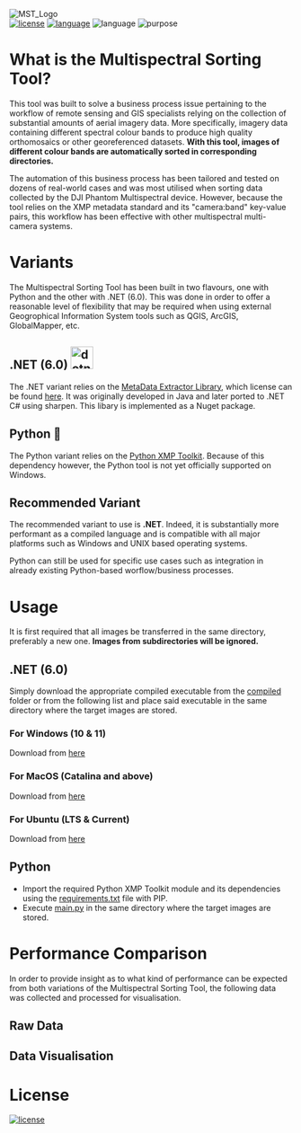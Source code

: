![MST_Logo](https://user-images.githubusercontent.com/47387377/142050108-d22dc717-7b1a-4f89-8d11-24e18eb3360d.png)<br>
[![license](https://img.shields.io/badge/License-MIT-yellow.svg)](LICENSE) [![language](https://img.shields.io/badge/language-.NET-blueviolet)](https://dotnet.microsoft.com) ![language](https://img.shields.io/badge/language-Python-green) ![purpose](https://img.shields.io/badge/purpose-automation-red)
<br>

# What is the Multispectral Sorting Tool?

This tool was built to solve a business process issue pertaining to the workflow of remote sensing and GIS specialists relying on the collection of substantial amounts of aerial imagery data. More specifically, imagery data containing different spectral colour bands to produce high quality orthomosaics or other georeferenced datasets. <strong>With this tool, images of different colour bands are automatically sorted in corresponding directories.</strong>

The automation of this business process has been tailored and tested on dozens of real-world cases and was most utilised when sorting data collected by the DJI Phantom Multispectral device. However, because the tool relies on the XMP metadata standard and its "camera:band" key-value pairs, this workflow has been effective with other multispectral multi-camera systems.

# Variants

The Multispectral Sorting Tool has been built in two flavours, one with Python and the other with .NET (6.0). This was done in order to offer a reasonable level of flexibility that may be required when using external Geogrophical Information System tools such as QGIS, ArcGIS, GlobalMapper, etc.

## .NET (6.0) <img src='https://cdn.jsdelivr.net/gh/devicons/devicon/icons/dot-net/dot-net-plain-wordmark.svg' alt="dotnetcore" width="40" height="40"/>

The .NET variant relies on the [MetaData Extractor Library](https://github.com/drewnoakes/metadata-extractor), which license can be found [here](https://github.com/drewnoakes/metadata-extractor/blob/master/LICENSE). It was originally developed in Java and later ported to .NET C# using sharpen. This libary is implemented as a Nuget package.

## Python 🐍

The Python variant relies on the [Python XMP Toolkit](https://python-xmp-toolkit.readthedocs.io/en/latest/). Because of this dependency however, the Python tool is not yet officially supported on Windows. 

## Recommended Variant

The recommended variant to use is <strong>.NET</strong>. Indeed, it is substantially more performant as a compiled language and is compatible with all major platforms such as Windows and UNIX based operating systems. 

Python can still be used for specific use cases such as integration in already existing Python-based worflow/business processes.

# Usage

It is first required that all images be transferred in the same directory, preferably a new one. <strong>Images from subdirectories will be ignored.</strong> 

## .NET (6.0)

Simply download the appropriate compiled executable from the [compiled]() folder or from the following list and place said executable in the same directory where the target images are stored.

### For Windows (10 & 11)

Download from [here]()

### For MacOS (Catalina and above)

Download from [here]()

### For Ubuntu (LTS & Current)

Download from [here]()

## Python

- Import the required Python XMP Toolkit module and its dependencies using the [requirements.txt]() file with PIP.
- Execute [main.py]() in the same directory where the target images are stored.

# Performance Comparison

In order to provide insight as to what kind of performance can be expected from both variations of the Multispectral Sorting Tool, the following data was collected and processed for visualisation.

## Raw Data

## Data Visualisation


# License

[![license](https://img.shields.io/badge/License-MIT-yellow.svg)](LICENSE.md) 
